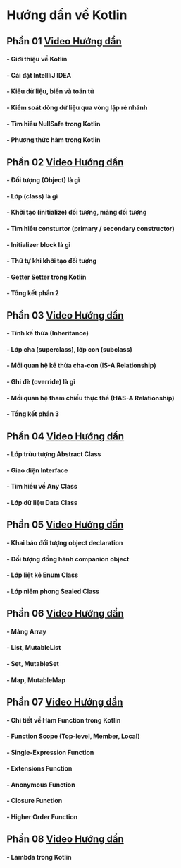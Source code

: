 # Hướng dẩn về Kotlin

## **Phần 01 [Video Hướng dẩn](https://www.youtube.com/watch?v=H7jeVbQOw-A)**
#### - Giới thiệu về Kotlin
#### - Cài đặt IntellliJ IDEA
#### - Kiểu dử liệu, biến và toán tử
#### - Kiểm soát dòng dử liệu qua vòng lặp rẻ nhánh
#### - Tìm hiểu NullSafe trong Kotlin
#### - Phương thức hàm trong Kotlin


## **Phần 02 [Video Hướng dẩn](https://youtu.be/Gnys-ew7vic)**
#### - Đối tượng (Object) là gì
#### - Lớp (class) là gì  
#### - Khởi tạo (initialize) đối tượng, mảng đối tượng
#### - Tìm hiểu consturtor (primary / secondary constructor)
#### - Initializer block là gì
#### - Thứ tự khi khởi tạo đối tượng
#### - Getter Setter trong Kotlin
#### - Tổng kết phần 2 

## **Phần 03 [Video Hướng dẩn](https://youtu.be/NtetlOc8vsA)**
#### - Tính kế thừa (Inheritance)  
#### - Lớp cha (superclass), lớp con (subclass)  
#### - Mối quan hệ kế thừa cha-con (IS-A Relationship)  
#### - Ghi đè (override) là gì  
#### - Mối quan hệ tham chiếu thực thể (HAS-A Relationship)  
#### - Tổng kết phần 3 

## **Phần 04 [Video Hướng dẩn](https://youtu.be/2QZ5ZMD4Ypc)**
#### - Lớp trừu tượng Abstract Class
#### - Giao diện Interface
#### - Tìm hiểu về Any Class
#### - Lớp dữ liệu Data Class

## **Phần 05 [Video Hướng dẩn](https://youtu.be/w2TzAJjikJI)**
#### - Khai báo đối tượng object declaration
#### - Đối tượng đồng hành companion object
#### - Lớp liệt kê Enum Class
#### - Lớp niêm phong Sealed Class

## **Phần 06 [Video Hướng dẩn](https://youtu.be/nfmrgOy4O8c)**
#### - Mảng Array
#### - List, MutableList
#### - Set, MutableSet
#### - Map, MutableMap


## **Phần 07 [Video Hướng dẩn](https://youtu.be/GXsesnpliFk)**
#### - Chi tiết về Hàm Function trong Kotlin
#### - Function Scope (Top-level, Member, Local)
#### - Single-Expression Function
#### - Extensions Function
#### - Anonymous Function
#### - Closure Function
#### - Higher Order Function

## **Phần 08 [Video Hướng dẩn](https://youtu.be/GXsesnpliFk)**
#### - Lambda trong Kotlin
